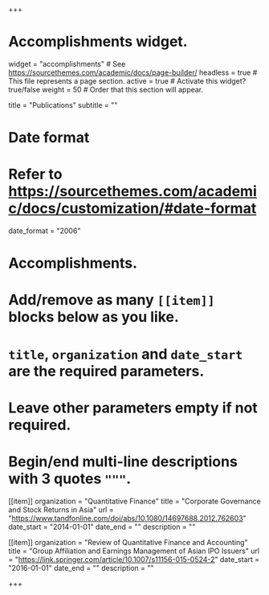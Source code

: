 +++
# Accomplishments widget.
widget = "accomplishments"  # See https://sourcethemes.com/academic/docs/page-builder/
headless = true  # This file represents a page section.
active = true  # Activate this widget? true/false
weight = 50  # Order that this section will appear.

title = "Publications"
subtitle = ""

# Date format
#   Refer to https://sourcethemes.com/academic/docs/customization/#date-format
date_format = "2006"

# Accomplishments.
#   Add/remove as many `[[item]]` blocks below as you like.
#   `title`, `organization` and `date_start` are the required parameters.
#   Leave other parameters empty if not required.
#   Begin/end multi-line descriptions with 3 quotes `"""`.

[[item]]
  organization = "Quantitative Finance"
  title = "Corporate Governance and Stock Returns in Asia"
  url = "https://www.tandfonline.com/doi/abs/10.1080/14697688.2012.762603"
  date_start = "2014-01-01"
  date_end = ""
  description = ""

[[item]]
  organization = "Review of Quantitative Finance and Accounting​"
  title = "Group Affiliation and Earnings Management of Asian IPO Issuers"
  url = "https://link.springer.com/article/10.1007/s11156-015-0524-2"
  date_start = "2016-01-01"
  date_end = ""
  description = ""
  
+++
